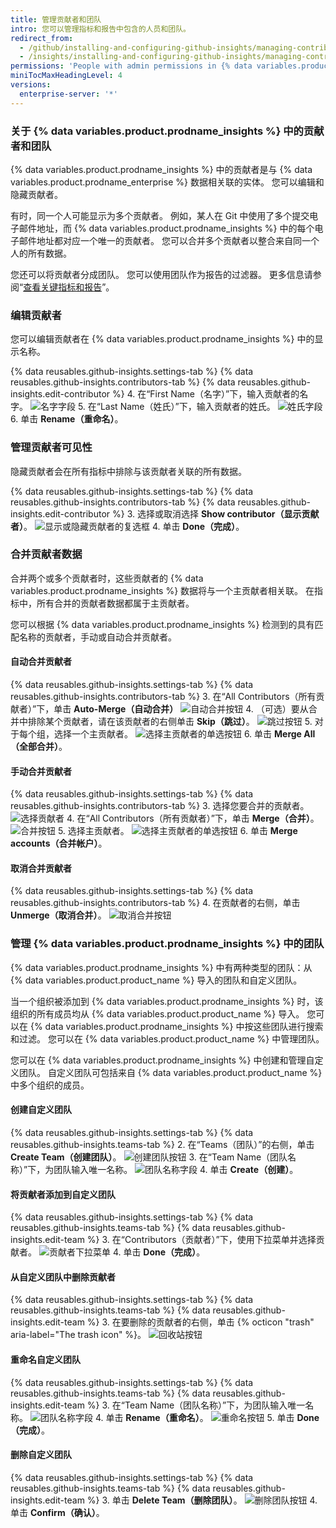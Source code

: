 ```yaml
---
title: 管理贡献者和团队
intro: 您可以管理指标和报告中包含的人员和团队。
redirect_from:
  - /github/installing-and-configuring-github-insights/managing-contributors-and-teams
  - /insights/installing-and-configuring-github-insights/managing-contributors-and-teams
permissions: 'People with admin permissions in {% data variables.product.prodname_insights %} can manage contributors and teams.'
miniTocMaxHeadingLevel: 4
versions:
  enterprise-server: '*'
---
```


### 关于 {% data variables.product.prodname_insights %} 中的贡献者和团队

{% data variables.product.prodname_insights %} 中的贡献者是与 {% data variables.product.prodname_enterprise %} 数据相关联的实体。 您可以编辑和隐藏贡献者。

有时，同一个人可能显示为多个贡献者。 例如，某人在 Git 中使用了多个提交电子邮件地址，而 {% data variables.product.prodname_insights %} 中的每个电子邮件地址都对应一个唯一的贡献者。 您可以合并多个贡献者以整合来自同一个人的所有数据。

您还可以将贡献者分成团队。 您可以使用团队作为报告的过滤器。 更多信息请参阅“[查看关键指标和报告](/insights/exploring-your-usage-of-github-enterprise/viewing-key-metrics-and-reports)”。

### 编辑贡献者

您可以编辑贡献者在 {% data variables.product.prodname_insights %} 中的显示名称。

{% data reusables.github-insights.settings-tab %}
{% data reusables.github-insights.contributors-tab %}
{% data reusables.github-insights.edit-contributor %}
4. 在“First Name（名字）”下，输入贡献者的名字。 ![名字字段](/assets/images/help/insights/first-name.png)
5. 在“Last Name（姓氏）”下，输入贡献者的姓氏。 ![姓氏字段](/assets/images/help/insights/last-name.png)
6. 单击 **Rename（重命名）**。

### 管理贡献者可见性

隐藏贡献者会在所有指标中排除与该贡献者关联的所有数据。

{% data reusables.github-insights.settings-tab %}
{% data reusables.github-insights.contributors-tab %}
{% data reusables.github-insights.edit-contributor %}
3. 选择或取消选择 **Show contributor（显示贡献者）**。 ![显示或隐藏贡献者的复选框](/assets/images/help/insights/show-contributor.png)
4. 单击 **Done（完成）**。

### 合并贡献者数据

合并两个或多个贡献者时，这些贡献者的 {% data variables.product.prodname_insights %} 数据将与一个主贡献者相关联。 在指标中，所有合并的贡献者数据都属于主贡献者。

您可以根据 {% data variables.product.prodname_insights %} 检测到的具有匹配名称的贡献者，手动或自动合并贡献者。

#### 自动合并贡献者

{% data reusables.github-insights.settings-tab %}
{% data reusables.github-insights.contributors-tab %}
3. 在“All Contributors（所有贡献者）”下，单击 **Auto-Merge（自动合并）** ![自动合并按钮](/assets/images/help/insights/auto-merge.png)
4. （可选）要从合并中排除某个贡献者，请在该贡献者的右侧单击 **Skip（跳过）**。 ![跳过按钮](/assets/images/help/insights/skip-contributor.png)
5. 对于每个组，选择一个主贡献者。 ![选择主贡献者的单选按钮](/assets/images/help/insights/select-primary.png)
6. 单击 **Merge All（全部合并）**。

#### 手动合并贡献者

{% data reusables.github-insights.settings-tab %}
{% data reusables.github-insights.contributors-tab %}
3. 选择您要合并的贡献者。 ![选择贡献者](/assets/images/help/insights/select-contributors.png)
4. 在“All Contributors（所有贡献者）”下，单击 **Merge（合并）**。 ![合并按钮](/assets/images/help/insights/merge-button.png)
5. 选择主贡献者。 ![选择主贡献者的单选按钮](/assets/images/help/insights/select-primary.png)
6. 单击 **Merge accounts（合并帐户）**。

#### 取消合并贡献者

{% data reusables.github-insights.settings-tab %}
{% data reusables.github-insights.contributors-tab %}
4. 在贡献者的右侧，单击 **Unmerge（取消合并）**。 ![取消合并按钮](/assets/images/help/insights/unmerge-contributor.png)

### 管理 {% data variables.product.prodname_insights %} 中的团队

{% data variables.product.prodname_insights %} 中有两种类型的团队：从 {% data variables.product.product_name %} 导入的团队和自定义团队。

当一个组织被添加到 {% data variables.product.prodname_insights %} 时，该组织的所有成员均从 {% data variables.product.product_name %} 导入。 您可以在 {% data variables.product.prodname_insights %} 中按这些团队进行搜索和过滤。 您可以在 {% data variables.product.product_name %} 中管理团队。

您可以在 {% data variables.product.prodname_insights %} 中创建和管理自定义团队。 自定义团队可包括来自 {% data variables.product.product_name %} 中多个组织的成员。

#### 创建自定义团队

{% data reusables.github-insights.settings-tab %}
{% data reusables.github-insights.teams-tab %}
2. 在“Teams（团队）”的右侧，单击 **Create Team（创建团队）**。 ![创建团队按钮](/assets/images/help/insights/create-team.png)
3. 在“Team Name（团队名称）”下，为团队输入唯一名称。 ![团队名称字段](/assets/images/help/insights/team-name.png)
4. 单击 **Create（创建）**。

#### 将贡献者添加到自定义团队

{% data reusables.github-insights.settings-tab %}
{% data reusables.github-insights.teams-tab %}
{% data reusables.github-insights.edit-team %}
3. 在“Contributors（贡献者）”下，使用下拉菜单并选择贡献者。 ![贡献者下拉菜单](/assets/images/help/insights/contributors-drop-down.png)
4. 单击 **Done（完成）**。

#### 从自定义团队中删除贡献者

{% data reusables.github-insights.settings-tab %}
{% data reusables.github-insights.teams-tab %}
{% data reusables.github-insights.edit-team %}
3. 在要删除的贡献者的右侧，单击 {% octicon "trash" aria-label="The trash icon" %}。 ![回收站按钮](/assets/images/help/insights/contributor-trashcan.png)

#### 重命名自定义团队

{% data reusables.github-insights.settings-tab %}
{% data reusables.github-insights.teams-tab %}
{% data reusables.github-insights.edit-team %}
3. 在“Team Name（团队名称）”下，为团队输入唯一名称。 ![团队名称字段](/assets/images/help/insights/rename-team.png)
4. 单击 **Rename（重命名）**。 ![重命名按钮](/assets/images/help/insights/rename-button-team.png)
5. 单击 **Done（完成）**。

#### 删除自定义团队

{% data reusables.github-insights.settings-tab %}
{% data reusables.github-insights.teams-tab %}
{% data reusables.github-insights.edit-team %}
3. 单击 **Delete Team（删除团队）**。 ![删除团队按钮](/assets/images/help/insights/delete-team.png)
4. 单击 **Confirm（确认）**。

